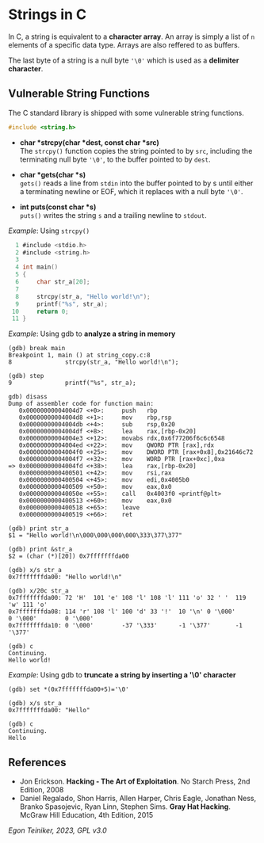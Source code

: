 # Strings in C

In C, a string is equivalent to a **character array**.
An array is simply a list of `n` elements of a specific data type.
Arrays are also reffered to as buffers.

The last byte of a string is a null byte `'\0'` which is used
as a **delimiter character**.


## Vulnerable String Functions 

The C standard library is shipped with some vulnerable string functions.

```C
#include <string.h>
```

* **char *strcpy(char *dest, const char *src)**\
    The  `strcpy()`  function  copies the string pointed to by `src`, including
    the terminating null byte `'\0'`, to the buffer pointed  to by `dest`.

* **char *gets(char *s)**\
    `gets()`  reads a line from `stdin` into the buffer pointed to by s until 
    either a terminating newline or EOF, which it replaces with a null byte `'\0'`. 

* **int puts(const char *s)**\
    `puts()` writes the string `s` and a trailing newline to `stdout`.


_Example_: Using `strcpy()`
```C
  1 #include <stdio.h>
  2 #include <string.h>
  3 
  4 int main()
  5 {
  6     char str_a[20];
  7 
  8     strcpy(str_a, "Hello world!\n");
  9     printf("%s", str_a);
 10     return 0;
 11 }
```

_Example_: Using gdb to **analyze a string in memory**
```
(gdb) break main
Breakpoint 1, main () at string_copy.c:8
8               strcpy(str_a, "Hello world!\n");

(gdb) step
9               printf("%s", str_a);

gdb) disass
Dump of assembler code for function main:
   0x00000000004004d7 <+0>:     push   rbp
   0x00000000004004d8 <+1>:     mov    rbp,rsp
   0x00000000004004db <+4>:     sub    rsp,0x20
   0x00000000004004df <+8>:     lea    rax,[rbp-0x20]
   0x00000000004004e3 <+12>:    movabs rdx,0x6f77206f6c6c6548
   0x00000000004004ed <+22>:    mov    QWORD PTR [rax],rdx
   0x00000000004004f0 <+25>:    mov    DWORD PTR [rax+0x8],0x21646c72
   0x00000000004004f7 <+32>:    mov    WORD PTR [rax+0xc],0xa
=> 0x00000000004004fd <+38>:    lea    rax,[rbp-0x20]
   0x0000000000400501 <+42>:    mov    rsi,rax
   0x0000000000400504 <+45>:    mov    edi,0x4005b0
   0x0000000000400509 <+50>:    mov    eax,0x0
   0x000000000040050e <+55>:    call   0x4003f0 <printf@plt>
   0x0000000000400513 <+60>:    mov    eax,0x0
   0x0000000000400518 <+65>:    leave
   0x0000000000400519 <+66>:    ret

(gdb) print str_a
$1 = "Hello world!\n\000\000\000\000\333\377\377"

(gdb) print &str_a
$2 = (char (*)[20]) 0x7fffffffda00

(gdb) x/s str_a
0x7fffffffda00: "Hello world!\n"

(gdb) x/20c str_a
0x7fffffffda00: 72 'H'  101 'e' 108 'l' 108 'l' 111 'o' 32 ' '  119 'w' 111 'o'
0x7fffffffda08: 114 'r' 108 'l' 100 'd' 33 '!'  10 '\n' 0 '\000'        0 '\000'        0 '\000'
0x7fffffffda10: 0 '\000'        -37 '\333'      -1 '\377'       -1 '\377'

(gdb) c
Continuing.
Hello world!
```

_Example_: Using gdb to **truncate a string by inserting a '\0' character**
```
(gdb) set *(0x7fffffffda00+5)='\0'

(gdb) x/s str_a
0x7fffffffda00: "Hello"

(gdb) c
Continuing.
Hello
```

## References
* Jon Erickson. **Hacking - The Art of Exploitation**. No Starch Press, 2nd Edition, 2008
* Daniel Regalado, Shon Harris, Allen Harper, Chris Eagle, Jonathan Ness, Branko Spasojevic, Ryan Linn, Stephen Sims. **Gray Hat Hacking**. McGraw Hill Education, 4th Edition, 2015


*Egon Teiniker, 2023, GPL v3.0*